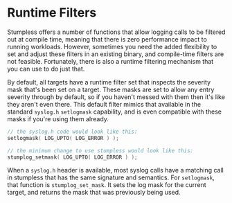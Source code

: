 # Runtime Filters
Stumpless offers a number of functions that allow logging calls to be filtered
out at compile time, meaning that there is zero performance impact to running
workloads. However, sometimes you need the added flexibility to set and adjust
these filters in an existing binary, and compile-time filters are not feasible.
Fortunately, there is also a runtime filtering mechanism that you can use to
do just that.

By default, all targets have a runtime filter set that inspects the severity
mask that's been set on a target. These masks are set to allow any entry
severity through by default, so if you haven't messed with them then it's like
they aren't even there. This default filter mimics that available in the
standard `syslog.h` `setlogmask` capability, and is even compatible with these
masks if you're using them already.

```c
// the syslog.h code would look like this:
setlogmask( LOG_UPTO( LOG_ERROR ) );

// the minimum change to use stumpless would look like this:
stumplog_setmask( LOG_UPTO( LOG_ERROR ) );
```

When a `syslog.h` header is available, most syslog calls have a matching call
in stumpless that has the same signature and semantics. For `setlogmask`, that
function is `stumplog_set_mask`. It sets the log mask for the current target,
and returns the mask that was previously being used.


